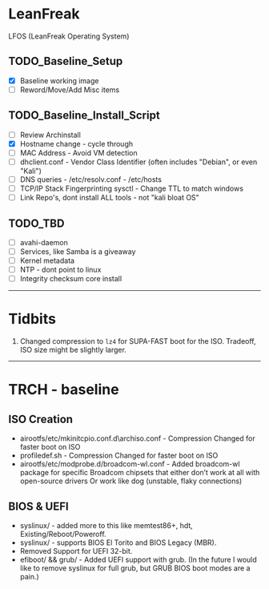 # LeanFreak
LFOS (LeanFreak Operating System)

## TODO_Baseline_Setup
- [x] Baseline working image
- [ ] Reword/Move/Add Misc items

## TODO_Baseline_Install_Script
- [ ] Review Archinstall
- [x] Hostname change - cycle through
- [ ] MAC Address - Avoid VM detection
- [ ] dhclient.conf - Vendor Class Identifier (often includes "Debian", or even "Kali")
- [ ] DNS queries - /etc/resolv.conf - /etc/hosts
- [ ] TCP/IP Stack Fingerprinting sysctl - Change TTL to match windows
- [ ] Link Repo's, dont install ALL tools - not "kali bloat OS"

## TODO_TBD
- [ ] avahi-daemon
- [ ] Services, like Samba is a giveaway
- [ ] Kernel metadata
- [ ] NTP - dont point to linux
- [ ] Integrity checksum core install

---

# Tidbits
1. Changed compression to `lz4` for SUPA-FAST boot for the ISO. Tradeoff, ISO size might be slightly larger.

---

# TRCH - baseline

## ISO Creation
- airootfs/etc/mkinitcpio.conf.d\archiso.conf - Compression Changed for faster boot on ISO
- profiledef.sh - Compression Changed for faster boot on ISO 
- airootfs/etc/modprobe.d/broadcom-wl.conf - Added broadcom-wl package for specific Broadcom chipsets that either don’t work at all with open-source drivers Or work like dog (unstable, flaky connections)

## BIOS & UEFI
- syslinux/ - added more to this like memtest86+, hdt, Existing/Reboot/Poweroff.
- syslinux/ - supports BIOS El Torito and BIOS Legacy (MBR).
- Removed Support for UEFI 32-bit.
- efiboot/ && grub/ - Added UEFI support with grub. (In the future I would like to remove syslinux for full grub, but GRUB BIOS boot modes are a pain.) 
